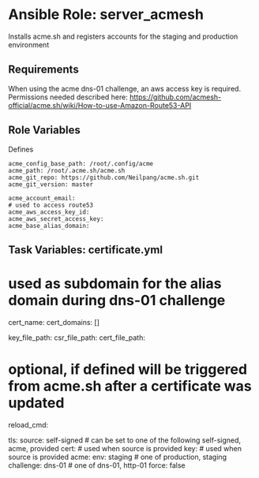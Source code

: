 Ansible Role: server_acmesh
===========================

Installs acme.sh and registers accounts for the staging and production environment

Requirements
------------

When using the acme dns-01 challenge, an aws access key is required.
Permissions needed described here: https://github.com/acmesh-official/acme.sh/wiki/How-to-use-Amazon-Route53-API

Role Variables
--------------

Defines

```
acme_config_base_path: /root/.config/acme
acme_path: /root/.acme.sh/acme.sh
acme_git_repo: https://github.com/Neilpang/acme.sh.git
acme_git_version: master

acme_account_email:
# used to access route53
acme_aws_access_key_id:
acme_aws_secret_access_key:
acme_base_alias_domain:
```

Task Variables: certificate.yml
-------------------------------
# used as subdomain for the alias domain during dns-01 challenge
cert_name:
cert_domains: []

key_file_path:
csr_file_path:
cert_file_path:

# optional, if defined will be triggered from acme.sh after a certificate was updated
reload_cmd:

tls:
  source: self-signed # can be set to one of the following self-signed, acme, provided
  cert: # used when source is provided
  key: # used when source is provided
    acme:
      env: staging # one of production, staging
      challenge: dns-01 # one of dns-01, http-01
      force: false
